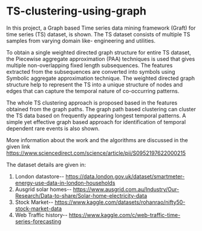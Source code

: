 # TS-clustering-using-graph

In this project, a Graph based Time series data mining framework (Graft) for time series (TS) dataset, is shown.  The TS dataset consists of multiple TS samples from varying domain like- engineering and utilities. 

To obtain a single weighted directed graph structure for entire TS dataset,  the Piecewise aggregate approximation (PAA) techniques is used that gives multiple non-overlapping fixed length subsequences. 
The features extracted from the subsequences are converted into symbols using Symbolic aggregate approximation technique. The weighted directed graph structure help to represent the TS into a unique structure 
of nodes and edges that can capture the temporal nature of co-occurring patterns. 

The whole TS clustering approach is proposed based in the features obtained from the graph paths. The graph path based clustering can cluster the TS data based on frequently appearing longest temporal patterns.
A simple yet effective graph based approach for identification of temporal dependent rare events is also shown.

More information about the work and the algorithms are discussed in the given link  https://www.sciencedirect.com/science/article/pii/S0952197622000215

The dataset details are given in:

1. London datastore-- https://data.london.gov.uk/dataset/smartmeter-energy-use-data-in-london-households
2. Ausgrid solar homes-- https://www.ausgrid.com.au/Industry/Our-Research/Data-to-share/Solar-home-electricity-data
3. Stock Market-- https://www.kaggle.com/datasets/rohanrao/nifty50-stock-market-data
4. Web Traffic history-- https://www.kaggle.com/c/web-traffic-time-series-forecasting
